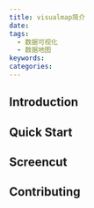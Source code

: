 ```yaml
---
title: visualmap简介
date:
tags:
  - 数据可视化
  - 数据地图
keywords:
categories:
---
```

## Introduction

## Quick Start

## Screencut

## Contributing

##
